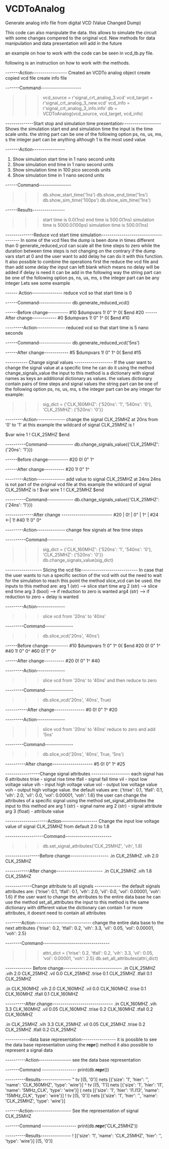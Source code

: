 # VCDToAnalog
Generate analog info file from digital VCD (Value Changed Dump)

This code can also manipulate the data.
this allows to simulate the circuit with some changes compered to the original vcd.
New methods for data manipulation and data presentation will add in the future

an example on how to work with the code can be seen in vcd_tb.py file.

following is an instruction on how to work with the methods.

-------Action-----------------
Created an VCDTo analog object
create copied vcd file
create info file

-------Command--------------------
>>> vcd_source = r'signal_crt_analog_3.vcd'
>>> vcd_target = r'signal_crt_analog_3_new.vcd'
>>> vcd_info = r'signal_crt_analog_3_info.info'
>>> db = VCDToAnalog(vcd_source, vcd_target, vcd_info)

--------------Start stop and simulation time presentation-------------------
Shows the simulation start end and simulation time
the input is the time scale units.
the string part can be one of the following option ps, ns, us, ms, s
the integer part can be anything although 1 is the most used value

-------Action----------------
1. Show simulation start time in 1 nano second units
2. Show simulation end time in 1 nano second units
3. Show simulation time in 100 pico seconds units
4. Show simulation time in 1 nano second units


------Command----------------
>>> db.show_start_time('1ns')
>>> db.show_end_time('1ns')
>>> db.show_sim_time('100ps')
>>> db.show_sim_time('1ns')

------Results----------------
>>> start time is 0.0(1ns)
>>> end time is 500.0(1ns)
>>> simulation time is 5000.0(100ps)
>>> simulation time is 500.0(1ns)

--------------Reduce vcd start time simulation-------------------------------------
In some of the vcd files the dump is been done in times different than 0
generate_reduced_vcd can scale all the time steps to zero while the duration between time steps is not changing
on the contrary if the dump vars start at 0 and the user want to add delay he can do it with this function.
It also possible to combine the operations first the reduce the vcd file and than add some delay
the input can left blank which means no delay will be added
if delay is need it can be add in the following way
the string part can be one of the following option ps, ns, us, ms, s
the integer part can be any integer
Lets see some example

------ Action---------------
reduce vcd so that start time is 0

------Command----------------
db.generate_reduced_vcd()

------Before change----------
#10
$dumpvars
1!
0"
1^
0(
$end
#20
------After change------------
#0
$dumpvars
1!
0"
1^
0(
$end
#10

---------Action--------------
reduced vcd so that start time is 5 nano seconds

------Command----------------
db.generate_reduced_vcd('5ns')

------After change------------
#5
$dumpvars
1!
0"
1^
0(
$end
#15

----------- Change signal values -------------------
If the user want to change the signal value at a specific time
he can do it using the method change_signals_value
the input to this method is a dictionary with signal names as keys
an additional dictionary as values.
the values dictionary contain pairs of time steps and signal values
the string part can be one of the following option ps, ns, us, ms, s
the integer part can be any integer
for example:

>>> sig_dict = {'CLK_160MHZ': {'520ns': '1', '540ns': '0'}, 'CLK_25MHZ': {'520ns': '0'}}

---------Action--------------
change the signal CLK_25MHZ at 20ns from '0' to '1'
at this example the wildcard of signal CLK_25MHZ is !

$var wire 1 ! CLK_25MHZ $end

----------Command-------------
db.change_signals_value({'CLK_25MHZ': {'20ns': '1'}})

------Before change----------
#20
0!
0"
1^

------After change----------
#20
1!
0"
1^

---------Action--------------
add value to  signal CLK_25MHZ at 24ns
24ns is not part of the original vcd file
at this example the wildcard of signal CLK_25MHZ is !
$var wire 1 ! CLK_25MHZ $end

----------Command-------------
db.change_signals_value({'CLK_25MHZ': {'24ns': '1'}})

--------------After change -------------------------
#20     |
0!      |
0"      |
1^      |
#24   <-|
1!
#40
1!
0"
0^

---------Action--------------
change few signals at few time steps

----------Command-------------
>>> sig_dict = {'CLK_160MHZ': {'520ns': '1', '540ns': '0'}, 'CLK_25MHZ': {'520ns': '0'}}
>>> db.change_signals_value(sig_dict)


------------------ Slicing the vcd file----------------------------
In case that the user wants to run a specific section of the vcd
with out the need to wait for the simulation to reach this point
the method slice_vcd can be used.
the inputs to this method are:
arg 1 (str) --> slice start time
arg 2 (str) --> slice end time
arg 3 (bool) --> if reduction to zero is wanted
arg4 (str) --> if reduction to zero + delay is wanted

---------Action--------------
>>> slice vcd from '20ns' to '40ns'

---------Command--------------
>>> db.slice_vcd('20ns', '40ns')

------Before change----------
#10
$dumpvars
1!
0"
1^
0(
$end
#20
0!
0"
1^
#40
1!
0"
0^
#60
0!
1"
0^

------After change----------
#20
0!
0"
1^
#40

---------Action--------------
>>> slice vcd from '20ns' to '40ns' and then reduce to zero

---------Command--------------
>>> db.slice_vcd('20ns', '40ns', True)

-----------After change---------------
#0
0!
0"
1^
#20

---------Action--------------
>>> slice vcd from '20ns' to '40ns' reduce to zero and add '5ns'

---------Command--------------
>>> db.slice_vcd('20ns', '40ns', True, '5ns')

----------After change--------------------
#5
0!
0"
1^
#25

-----------------Change signal attributes -------------------
each signal has 6 attributes
trise - signal rise time
tfall - signal fall time
vil - input low voltage value
vih - input high voltage value
vol - output low voltage value
voh - output high voltage value.
the default values are:
{'trise': 0.1, 'tfall': 0.1, 'vih': 2.0, 'vil': 0.0, 'vol': 0.00001, 'voh': 1.6}
the user can change the attributes of a specific signal using the method set_signal_attributes
the input to this method are
arg 1 (str) - signal name
arg 2 (str) - signal attribute
arg 3 (float) - attribute value

---------------------Action------------------
Change the input low voltage value of signal CLK_25MHZ from default 2.0
to 1.8

-------------------Command-----------------------
>>> db.set_signal_attributes('CLK_25MHZ', 'vih', 1.8)

-----------------Before change-------------------
.in CLK_25MHZ
.vih 2.0 CLK_25MHZ

------------After change-----------------------
.in CLK_25MHZ
.vih 1.8 CLK_25MHZ


-------------Change attribute to all signals -------------
the default signals attributes are:
{'trise': 0.1, 'tfall': 0.1, 'vih': 2.0, 'vil': 0.0, 'vol': 0.00001, 'voh': 1.6}
if the user want to change the atrributes to the entire data base he can use the method
set_all_attributes
the input to this method is the same dictionary with different value
the dictionary can contain 1 or more attributes, it doesnt need to contain all attributes

--------Action----------------------------
change the entire data base to the next attributes
{'trise': 0.2, 'tfall': 0.2, 'vih': 3.3, 'vil': 0.05, 'vol': 0.00001, 'voh': 2.5}

--------Command---------------------------------
>>> attri_dict = {'trise': 0.2, 'tfall': 0.2, 'vih': 3.3, 'vil': 0.05, 'vol': 0.00001, 'voh': 2.5}
>>> db.set_all_attributes(attri_dict)

------------- Before change-----------------------------
.in CLK_25MHZ
.vih 2.0 CLK_25MHZ
.vil 0.0 CLK_25MHZ
.trise 0.1 CLK_25MHZ
.tfall 0.1 CLK_25MHZ

.in CLK_160MHZ
.vih 2.0 CLK_160MHZ
.vil 0.0 CLK_160MHZ
.trise 0.1 CLK_160MHZ
.tfall 0.1 CLK_160MHZ

----------After change------------------------------
.in CLK_160MHZ
.vih 3.3 CLK_160MHZ
.vil 0.05 CLK_160MHZ
.trise 0.2 CLK_160MHZ
.tfall 0.2 CLK_160MHZ

.in CLK_25MHZ
.vih 3.3 CLK_25MHZ
.vil 0.05 CLK_25MHZ
.trise 0.2 CLK_25MHZ
.tfall 0.2 CLK_25MHZ

------------data base representation-----------------
it is possible to see the data base representation using
the __repr__() method
it also possible to represent a signal data

----------Action----------------
see the data base representation

-------Command -----------------
print(db.__repr__())

----------Results---------------
"
	tv
		[(5, '0')]
	nets
		[{'size': '1', 'hier': '', 'name': 'CLK_160MHZ', 'type': 'wire'}]
^
	tv
		[(5, '1')]
	nets
		[{'size': '1', 'hier': 'I1', 'name': '5MHz_CLK', 'type': 'wire'}]
(
	nets
		[{'size': '1', 'hier': 'I1.I13', 'name': '15MHz_CLK', 'type': 'wire'}]
!
	tv
		[(5, '0')]
	nets
		[{'size': '1', 'hier': '', 'name': 'CLK_25MHZ', 'type': 'wire'}]

-------Action-------------------
See the representation of signal CLK_25MHZ

-------Command -----------------
 print(db.__repr__('CLK_25MHZ'))

----------Results---------------
!
    [{'size': '1', 'name': 'CLK_25MHZ', 'hier': '', 'type': 'wire'}]
    [(5, '0')]













